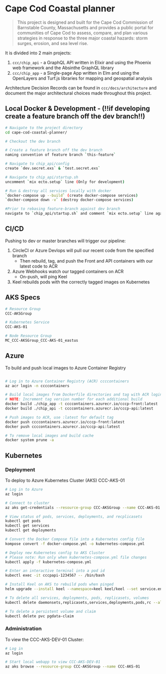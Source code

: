 # Cape Cod Coastal planner

> This project is designed and built for the Cape Cod Commission of Barnstable County, Massachusetts and provides a public portal for communities of Cape Cod to assess, compare, and plan various strategies in response to the three major coastal hazards: storm surges, erosion, and sea level rise. 

It is divided into 2 main projects:

1. `ccc/chip_api` - a GraphQL API written in Elixir and using the Phoenix web framework and the Absinthe GraphQL library
1. `ccc/chip_app` - a Single-page App written in Elm and using the OpenLayers and Turf.js libraries for mapping and geospatial analysis

Architecture Decision Records can be found in `ccc/docs/architecture` and document the major architectural choices made throughout this project.


## Local Docker & Development - (!!if developing create a feature branch off the dev branch!!)
```bash
# Navigate to the project directory
cd cape-cod-coastal-planner/

# Checkout the dev branch

# Create a feature branch off the dev branch
naming convention of feature branch `this-feature`

# Navigate to chip_api/config
create `dev.secret.exs` & `test.secret.exs`

# Navigate to chip_api/startup.sh
uncomment `mix ecto.setup` line (Only for development)

# Run & destroy all services locally with docker
`docker-compose up --build` (create docker-compose services)
`docker-compose down -v` (destroy docker-compose services)

#Prior to rebasing feature-branch against dev branch
navigate to `chip_api/startup.sh` and comment `mix ecto.setup` line again
```

## CI/CD
Pushing to dev or master branches will trigger our pipeline:
1. CircleCI or Azure Devlops will pull our recent code from the specified branch
    * Then rebuild, tag, and push the Front and API containers with our latest code to ACR
1. Azure Webhooks watch our tagged containers on ACR 
    * On-push, will ping Keel
1. Keel rebuilds pods with the correctly tagged images on Kubernetes

## AKS Specs
```bash
# Resource Group
CCC-AKSGroup

# Kubernetes Service
CCC-AKS-01

# Node Resource Group
MC_CCC-AKSGroup_CCC-AKS-01_eastus
```

## Azure
To build and push local images to Azure Container Registry
```bash

# Log in to Azure Container Registry (ACR) ccccontainers
az acr login -n ccccontainers

# Build local images from Dockerfile directories and tag with ACR login server name
# NOTE: Increment tag version number for each additional build
docker build ./chip_app -t ccccontainers.azurecr.io/cccp-front:latest
docker build ./chip_api -t ccccontainers.azurecr.io/cccp-api:latest

# Push images to ACR, use :latest for default tag
docker push ccccontainers.azurecr.io/cccp-front:latest
docker push ccccontainers.azurecr.io/cccp-api:latest

# To remove local images and build cache
docker system prune -a
```

## Kubernetes
### Deployment
To deploy to Azure Kubernetes Cluster (AKS) CCC-AKS-01
```bash
# Log in to Azure
az login

# Connect to cluster
az aks get-credentials --resource-group CCC-AKSGroup --name CCC-AKS-01

# View status of pods, services, deployments, and recplicasets
kubectl get pods
kubectl get services
kubectl get deployments

# Convert the Docker Compose file into a Kubernetes config file
kompose convert -f docker-compose.yml -o kubernetes-compose.yml

# Deploy new Kubernetes config to AKS Cluster
# Please note: Run only when kubernetes-compose.yml file changes
kubectl apply -f kubernetes-compose.yml

# Enter an interactive terminal into a pod id
kubectl exec -it cccpapi-1234567 -- /bin/bash

# Install Keel on AKS to rebuild pods when pinged
helm upgrade --install keel --namespace=keel keel/keel --set service.enabled="true" 

# To delete all services, deployments, pods, replicasets, volumes
kubectl delete daemonsets,replicasets,services,deployments,pods,rc --all

# To delete a persistent volume and claim
kubectl delete pvc pgdata-claim
```

### Administration
To view the CCC-AKS-DEV-01 Cluster:
```bash
# Log in
az login

# Start local webapp to view CCC-AKS-DEV-01
az aks browse --resource-group CCC-AKSGroup --name CCC-AKS-01
```